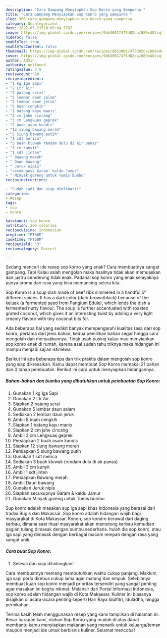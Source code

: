 ```yaml
---
description: "Cara Gampang Menyiapkan Sop Konro yang Sempurna "
title: "Cara Gampang Menyiapkan Sop Konro yang Sempurna "
slug: 368-cara-gampang-menyiapkan-sop-konro-yang-sempurna
category: Uncategorized
date: 2022-05-21T10:06:04.778Z
image: https://img-global.cpcdn.com/recipes/9bb30017475d82ca/680x482cq70/sop-konro-foto-resep-utama.jpg
hideToc: false
enableToc: true
enableTocContent: false
thumbnail: https://img-global.cpcdn.com/recipes/9bb30017475d82ca/680x482cq70/sop-konro-foto-resep-utama.jpg
cover: https://img-global.cpcdn.com/recipes/9bb30017475d82ca/680x482cq70/sop-konro-foto-resep-utama.jpg
author: Admin
authorAv: notfound
ratingvalue: 3.9
reviewcount: 20
recipeingredient:
- "1 kg Iga Sapi"
- "2 Ltr Air"
- "2 batang serai"
- "5 lembar daun salam"
- "2 lembar daun jeruk"
- "5 buah cengkih"
- "1 batang kayu manis"
- "2 cm jahe cincang"
- "3 cm Lengkuas geprek"
- "2 buah asam kandis"
- "12 siung bawang merah"
- "5 siung bawang putih"
- "1 sdt merica"
- "3 buah kluwak rendam dulu di air panas"
- "3 cm kunyit"
- "1 sdt jinten"
- " Bawang merah"
- " Daun bawang"
- " Jeruk nipis"
- "secukupnya Garam  kaldu Jamur"
- " Minyak goreng untuk Tumis bumbu"
recipeinstructions:

- "Sudah jadi dan siap dinikmati!"
categories:
- Resep
tags:
- sop
- konro

katakunci: sop konro 
nutrition: 206 calories
recipecuisine: Indonesian
preptime: "PT36M"
cooktime: "PT60M"
recipeyield: "3"
recipecategory: Dessert

---
```



Sedang mencari ide resep sop konro yang enak? Cara membuatnya sangat gampang. Tapi Kalau salah mengolah maka hasilnya tidak akan memuaskan dan justru cenderung tidak enak. Padahal sop konro yang enak selayaknya punya aroma dan rasa yang bisa memancing selera kita.


Sop Konro is a soup dish made of beef ribs simmered in a handful of different spices. It has a dark color (dark brown/black) because of the keluak (a fermented seed from Pangium Edule), which lends the dish a fermented nutty flavour. The soup is further accentuated with roasted grated coconut, which gives it an interesting twist by adding a very light creamy flavour with tiny coconut bits for.

Ada beberapa hal yang sedikit banyak mempengaruhi kualitas rasa dari sop konro, pertama dari jenis bahan, kedua pemilihan bahan segar hingga cara mengolah dan menyajikannya. Tidak usah pusing kalau mau menyiapkan sop konro enak di rumah, karena asal sudah tahu triknya maka hidangan ini mampu menjadi sajian istimewa.


Berikut ini ada beberapa tips dan trik praktis dalam mengolah sop konro yang siap dikreasikan. Kamu dapat membuat Sop Konro memakai 21 bahan dan 0 tahap pembuatan. Berikut ini cara untuk menyiapkan hidangannya.

<!--inarticleads1-->

##### Bahan-bahan dan bumbu yang dibutuhkan untuk pembuatan Sop Konro:

1. Gunakan 1 kg Iga Sapi
1. Gunakan 2 Ltr Air
1. Siapkan 2 batang serai
1. Gunakan 5 lembar daun salam
1. Sediakan 2 lembar daun jeruk
1. Ambil 5 buah cengkih
1. Siapkan 1 batang kayu manis
1. Siapkan 2 cm jahe cincang
1. Ambil 3 cm Lengkuas geprek
1. Persiapkan 2 buah asam kandis
1. Siapkan 12 siung bawang merah
1. Persiapkan 5 siung bawang putih
1. Gunakan 1 sdt merica
1. Sediakan 3 buah kluwak (rendam dulu di air panas)
1. Ambil 3 cm kunyit
1. Ambil 1 sdt jinten
1. Persiapkan  Bawang merah
1. Ambil  Daun bawang
1. Gunakan  Jeruk nipis
1. Siapkan secukupnya Garam &amp; kaldu Jamur
1. Gunakan  Minyak goreng untuk Tumis bumbu


Sup konro adalah masakan sup iga sapi khas Indonesia yang berasal dari tradisi Bugis dan Makassar. Sop konro adalah hidangan wajib bagi masyarakat di Kota Makassar. Konon, sop kondro berawal dari daging kerbau, dimana saat ritual masyarakat akan memotong kerbau kemudian bagian tulang dimasak dengan bumbu sederhana. Itulah dia sop konro, atau iga sapi yang dimasak dengan berbagai macam rempah dengan rasa yang sangat unik. 

<!--inarticleads2-->

##### Cara buat Sop Konro:


1. Selesai dan siap dihidangkan!

Cara membuatnya memang membutuhkan waktu cukup panjang. Maklum, iga sapi perlu direbus cukup lama agar matang dan empuk. Selebihnya membuat kuah sop konro menjadi prioritas tersendiri yang sangat penting agar masakan ini begitu nikmat. Melansir dari Portal Informasi Indonesia, sop konro adalah hidangan wajib di Kota Makassar. Kuliner ini biasanya disajikan di acara-acara penting seperti Hari Raya Idulfitri, Iduladha, hingga pernikahan. 

Terima kasih telah menggunakan resep yang kami tampilkan di halaman ini. Besar harapan kami, olahan Sop Konro yang mudah di atas dapat membantu kamu menyiapkan makanan yang menarik untuk keluarga/teman maupun menjadi ide untuk berbisnis kuliner. Selamat mencoba!
